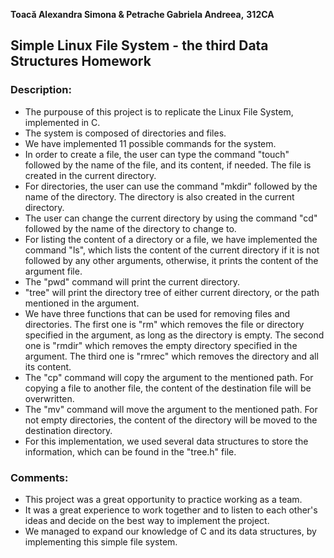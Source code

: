 **Toacă Alexandra Simona & Petrache Gabriela Andreea,**
**312CA**

## Simple Linux File System - the third Data Structures Homework

### Description:

* The purpouse of this project is to replicate the Linux File System, implemented in C.
* The system is composed of directories and files.
* We have implemented 11 possible commands for the system.
* In order to create a file, the user can type the command "touch" followed by the name of the file, and its content, if needed. The file is created in the current directory.
* For directories, the user can use the command "mkdir" followed by the name of the directory. The directory is also created in the current directory.
* The user can change the current directory by using the command "cd" followed by the name of the directory to change to.
* For listing the content of a directory or a file, we have implemented the command "ls", which lists the content of the current directory if it is not followed by any other arguments, otherwise, it prints the content of the argument file.
* The "pwd" command will print the current directory.
* "tree" will print the directory tree of either current directory, or the path mentioned in the argument.
* We have three functions that can be used for removing files and directories. The first one is "rm" which removes the file or directory specified in the argument, as long as the directory is empty. The second one is "rmdir" which removes the empty directory specified in the argument. The third one is "rmrec" which removes the directory and all its content.
* The "cp" command will copy the argument to the mentioned path. For copying a file to another file, the content of the destination file will be overwritten.
* The "mv" command will move the argument to the mentioned path. For not empty directories, the content of the directory will be moved to the destination directory.
* For this implementation, we used several data structures to store the information, which can be found in the "tree.h" file. 

### Comments:

* This project was a great opportunity to practice working as a team.
* It was a great experience to work together and to listen to each other's ideas and decide on the best way to implement the project.
* We managed to expand our knowledge of C and its data structures, by implementing this simple file system.

